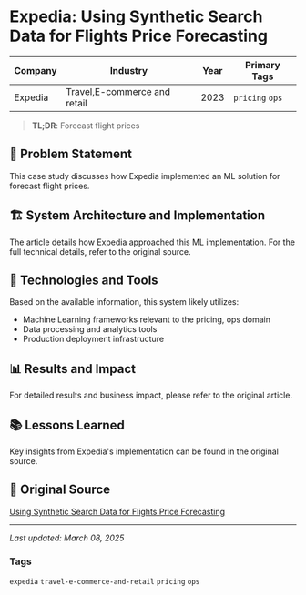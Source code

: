 # Expedia: Using Synthetic Search Data for Flights Price Forecasting

| Company | Industry | Year | Primary Tags | 
|---------|----------|------|--------------|
| Expedia | Travel,E-commerce and retail | 2023 | `pricing` `ops` |

> **TL;DR**: Forecast flight prices

## 📝 Problem Statement

This case study discusses how Expedia implemented an ML solution for forecast flight prices.

## 🏗️ System Architecture and Implementation

The article details how Expedia approached this ML implementation. For the full technical details, refer to the original source.

## 🔧 Technologies and Tools

Based on the available information, this system likely utilizes:

- Machine Learning frameworks relevant to the pricing, ops domain
- Data processing and analytics tools
- Production deployment infrastructure

## 📊 Results and Impact

For detailed results and business impact, please refer to the original article.

## 📚 Lessons Learned

Key insights from Expedia's implementation can be found in the original source.

## 🔗 Original Source

[Using Synthetic Search Data for Flights Price Forecasting](https://medium.com/expedia-group-tech/using-synthetic-search-data-for-flights-price-forecasting-4cf3277afdaf)

---

*Last updated: March 08, 2025*

### Tags

`expedia` `travel-e-commerce-and-retail` `pricing` `ops`
